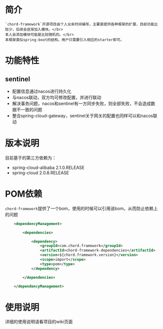 # 简介
    `chord-framework`开源项目由个人业余时间编写，主要是提供各种框架的扩展，目前功能比较少，后续会逐渐加入模块。</br>
    本人会添加模块可能是比较随机的。</br>
    本框架类似spring-boot的结构，用户只需要引入相应的starter即可。

# 功能特性
## sentinel
- 配置信息通过nacos进行持久化
- 与nacos联动，双方均可修改配置，并进行联动
- 解决事务问题，nacos和sentinel有一方同步失败，则全部失败，不会造成数据不一致的问题
- 整合spring-cloud-gateway，sentinel关于网关的配置也同样可以和nacos联动
    
# 版本说明
目前基于的第三方依赖为：</br> 
- spring-cloud-alibaba 2.1.0.RELEASE
- spring-cloud 2.0.8.RELEASE
    
# POM依赖
`chord-framework`提供了一个bom，使用的时候可以引用该bom，从而防止依赖上的问题
``` xml
    <dependencyManagement>

        <dependencies>

            <dependency>
                <groupId>com.chord.framework</groupId>
                <artifactId>chord-framework-dependencies</artifactId>
                <version>${chord.framework.version}</version>
                <scope>import</scope>
                <type>pom</type>
            </dependency>

        </dependencies>

    </dependencyManagement>
```

# 使用说明
详细的使用说明请看项目的wiki页面
